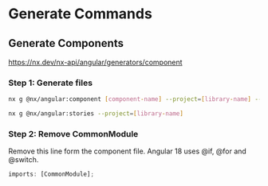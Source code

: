 # Generate Commands

## Generate Components

https://nx.dev/nx-api/angular/generators/component

### Step 1: Generate files

```bash
nx g @nx/angular:component [component-name] --project=[library-name] --directory=libs/ui/src/components --standalone --style=scss --skipTests --changeDetection=OnPush --displayBlock=true

nx g @nx/angular:stories --project=[library-name]
```

### Step 2: Remove CommonModule

Remove this line form the component file. Angular 18 uses @if, @for and @switch.

```ts
imports: [CommonModule];
```
